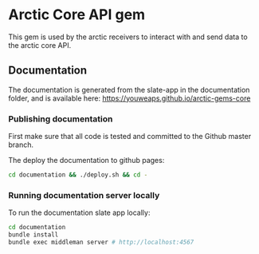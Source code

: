 # Arctic Core API gem

This gem is used by the arctic receivers to interact with and send data to the
arctic core API.

## Documentation

The documentation is generated from the slate-app in the documentation folder, and is available here: https://youweaps.github.io/arctic-gems-core

### Publishing documentation

First make sure that all code is tested and committed to the Github master branch.

The deploy the documentation to github pages:

```bash
cd documentation && ./deploy.sh && cd -
```

### Running documentation server locally

To run the documentation slate app locally:

```bash
cd documentation
bundle install
bundle exec middleman server # http://localhost:4567
```
